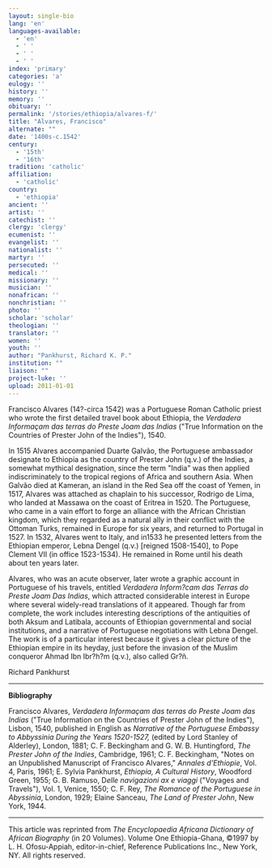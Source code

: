 ```yaml
---
layout: single-bio
lang: 'en'
languages-available:
  - 'en'
  - ' '
  - ' '
  - ' '
index: 'primary'
categories: 'a'
eulogy: ''
history: ''
memory: ''
obituary: ''
permalink: '/stories/ethiopia/alvares-f/'
title: "Alvares, Francisco"
alternate: ""
date: '1400s-c.1542'
century:
  - '15th'
  - '16th'
tradition: 'catholic'
affiliation:
  - 'catholic'
country:
  - 'ethiopia'
ancient: ''
artist: ''
catechist: ''
clergy: 'clergy'
ecumenist: ''
evangelist: ''
nationalist: ''
martyr: ''
persecuted: ''
medical: ''
missionary: ''
musician: ''
nonafrican: ''
nonchristian: ''
photo: ''
scholar: 'scholar'
theologian: ''
translator: ''
women: ''
youth: ''
author: "Pankhurst, Richard K. P."
institution: ""
liaison: ""
project-luke: ''
upload: 2011-01-01
---
```




Francisco Alvares (14?-circa 1542) was a Portuguese Roman Catholic priest who wrote the first detailed travel book about Ethiopia, the *Verdadera Informaçam das terras do Preste Joam das Indias* ("True Information on the Countries of Prester John of the Indies"), 1540.

In 1515 Alvares accompanied Duarte Galvão, the Portuguese ambassador designate to Ethiopia as the country of Prester John (q.v.) of the Indies, a somewhat mythical designation, since the term "India" was then applied indiscriminately to the tropical regions of Africa and southern Asia. When Galvão died at Kameran, an island in the Red Sea off the coast of Yemen, in 1517, Alvares was attached as chaplain to his successor, Rodrigo de Lima, who landed at Massawa on the coast of Eritrea in 1520. The Portuguese, who came in a vain effort to forge an alliance with the African Christian kingdom, which they regarded as a natural ally in their conflict with the Ottoman Turks, remained in Europe for six years, and returned to Portugal in 1527. In 1532, Alvares went to Italy, and in1533 he presented letters from the Ethiopian emperor, Lebna Dengel (q.v.) [reigned 1508-1540], to Pope Clement VII (in office 1523-1534). He remained in Rome until his death about ten years later.

Alvares, who was an acute observer, later wrote a graphic account in Portuguese of his travels, entitled *Verdadera Inform?cam das Terras do Preste Joam Das Indias*, which attracted considerable interest in Europe where several widely-read translations of it appeared. Though far from complete, the work includes interesting descriptions of the antiquities of both Aksum and Latibala, accounts of Ethiopian governmental and social institutions, and a narrative of Portuguese negotiations with Lebna Dengel. The work is of a particular interest because it gives a clear picture of the Ethiopian empire in its heyday, just before the invasion of the Muslim conqueror Ahmad Ibn Ibr?h?m (q.v.), also called Gr?ñ.

Richard Pankhurst

---

**Bibliography**

Francisco Alvares, *Verdadera Informaçam das terras do Preste Joam das Indias* ("True Information on the Countries of Prester John of the Indies"), Lisbon, 1540, published in English as *Narrative of the Portuguese Embassy to Abbyssinia During the Years 1520-1527,* (edited by Lord Stanley of Alderley), London, 1881; C. F. Beckingham and G. W. B. Huntingford, *The Prester John of the Indies*, Cambridge, 1961; C. F. Beckingham, "Notes on an Unpublished Manuscript of Francisco Alvares," *Annales d'Ethiopie*, Vol. 4, Paris, 1961; E. Sylvia Pankhurst, *Ethiopia, A Cultural History*, Woodford Green, 1955; G. B. Ramuso, D*elle navigazioni ax e viaggi* ("Voyages and Travels"), Vol. 1, Venice, 1550; C. F. Rey, *The Romance of the Portuguese in Abyssinia*, London, 1929; Elaine Sanceau, *The Land of Prester John*, New York, 1944.

---

This article was reprinted from *The Encyclopaedia Africana Dictionary of African Biography* (in 20 Volumes). Volume One Ethiopia-Ghana, &copy;1997 by L. H. Ofosu-Appiah, editor-in-chief, Reference Publications Inc., New York, NY. All rights reserved.
